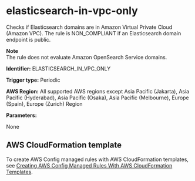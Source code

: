 # elasticsearch\-in\-vpc\-only<a name="elasticsearch-in-vpc-only"></a>

 Checks if Elasticsearch domains are in Amazon Virtual Private Cloud \(Amazon VPC\)\. The rule is NON\_COMPLIANT if an Elasticsearch domain endpoint is public\.

**Note**  
The rule does not evaluate Amazon OpenSearch Service domains\.

**Identifier:** ELASTICSEARCH\_IN\_VPC\_ONLY

**Trigger type:** Periodic

**AWS Region:** All supported AWS regions except Asia Pacific \(Jakarta\), Asia Pacific \(Hyderabad\), Asia Pacific \(Osaka\), Asia Pacific \(Melbourne\), Europe \(Spain\), Europe \(Zurich\) Region

**Parameters:**

None  

## AWS CloudFormation template<a name="w2aac12c33c15b9d283c17"></a>

To create AWS Config managed rules with AWS CloudFormation templates, see [Creating AWS Config Managed Rules With AWS CloudFormation Templates](aws-config-managed-rules-cloudformation-templates.md)\.